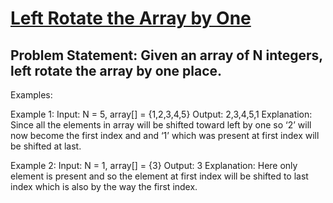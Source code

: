 # [Left Rotate the Array by One](https://takeuforward.org/data-structure/left-rotate-the-array-by-one/)
## Problem Statement: Given an array of N integers, left rotate the array by one place.

Examples:

Example 1:
Input: N = 5, array[] = {1,2,3,4,5}
Output: 2,3,4,5,1
Explanation: 
Since all the elements in array will be shifted 
toward left by one so ‘2’ will now become the 
first index and and ‘1’ which was present at 
first index will be shifted at last.


Example 2:
Input: N = 1, array[] = {3}
Output: 3
Explanation: Here only element is present and so 
the element at first index will be shifted to 
last index which is also by the way the first index.